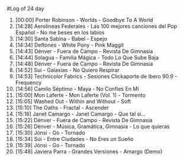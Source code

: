 #Log of 24 day

1. [00:00] Porter Robinson - Worlds - Goodbye To A World
1. [14:28] Aerolíneas Federales - Las 100 mejores canciones del Pop Español - No me beses en los labios
1. [14:30] Santa Sabina - Babel - Espejo
1. [14:34] Deftones - White Pony - Pink Maggit
1. [14:43] Dënver - Fuera de Campo - Revista De Gimnasia
1. [14:44] Solagua - Familia Mágica - Todo Lo Que Sube Baja
1. [14:48] Dënver - Fuera de Campo - Revista De Gimnasia
1. [14:52] Sui - Galaxias - No Quiero Respirar
1. [14:53] Technicolor Fabrics - Sesiones Clickaporte de Ibero 90.9 - Frequency
1. [14:56] Camilo Séptimo - Maya - No Confíes En Mí
1. [15:00] Mon Laferte - Mon Laferte (Vol. 1) - Tormento
1. [15:05] Washed Out - Within and Without - Soft
1. [15:10] The Oaths - Fractal - Ascender
1. [15:16] Janet Camargo - Janet Camargo - Que tal si...
1. [15:22] Dënver - Fuera de Campo - Revista De Gimnasia
1. [15:26] Dënver - Música, Gramática, Gimnasia - Lo que quieras
1. [15:30] Jónsi - Go - Tornado
1. [15:34] Súi - Entre Ciudades - No Eres un Sueño
1. [15:39] Jónsi - Go - Tornado
1. [15:48] Javiera Parra - Grandes Versiones - Amargo (Demo)
